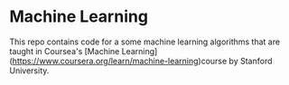 # Machine Learning

This repo contains code for a some machine learning algorithms that are taught in Coursea's [Machine Learning] (https://www.coursera.org/learn/machine-learning)course by Stanford University.
